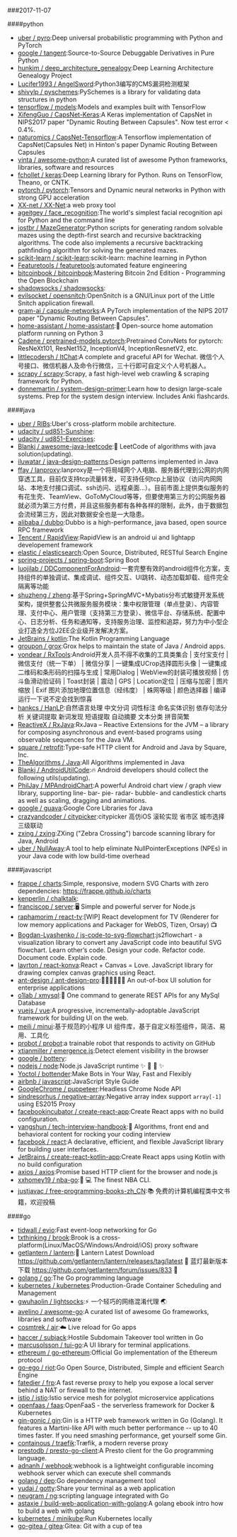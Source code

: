 ###2017-11-07

####python
* [uber / pyro](https://github.com/uber/pyro):Deep universal probabilistic programming with Python and PyTorch
* [google / tangent](https://github.com/google/tangent):Source-to-Source Debuggable Derivatives in Pure Python
* [hunkim / deep_architecture_genealogy](https://github.com/hunkim/deep_architecture_genealogy):Deep Learning Architecture Genealogy Project
* [Lucifer1993 / AngelSword](https://github.com/Lucifer1993/AngelSword):Python3编写的CMS漏洞检测框架
* [shivylp / pyschemes](https://github.com/shivylp/pyschemes):PySchemes is a library for validating data structures in python
* [tensorflow / models](https://github.com/tensorflow/models):Models and examples built with TensorFlow
* [XifengGuo / CapsNet-Keras](https://github.com/XifengGuo/CapsNet-Keras):A Keras implementation of CapsNet in NIPS2017 paper "Dynamic Routing Between Capsules". Now test error < 0.4%.
* [naturomics / CapsNet-Tensorflow](https://github.com/naturomics/CapsNet-Tensorflow):A Tensorflow implementation of CapsNet(Capsules Net) in Hinton's paper Dynamic Routing Between Capsules
* [vinta / awesome-python](https://github.com/vinta/awesome-python):A curated list of awesome Python frameworks, libraries, software and resources
* [fchollet / keras](https://github.com/fchollet/keras):Deep Learning library for Python. Runs on TensorFlow, Theano, or CNTK.
* [pytorch / pytorch](https://github.com/pytorch/pytorch):Tensors and Dynamic neural networks in Python with strong GPU acceleration
* [XX-net / XX-Net](https://github.com/XX-net/XX-Net):a web proxy tool
* [ageitgey / face_recognition](https://github.com/ageitgey/face_recognition):The world's simplest facial recognition api for Python and the command line
* [jostbr / MazeGenerator](https://github.com/jostbr/MazeGenerator):Python scripts for generating random solvable mazes using the depth-first search and recursive backtracking algorithms. The code also implements a recursive backtracking pathfinding algorithm for solving the generated mazes.
* [scikit-learn / scikit-learn](https://github.com/scikit-learn/scikit-learn):scikit-learn: machine learning in Python
* [Featuretools / featuretools](https://github.com/Featuretools/featuretools):automated feature engineering
* [bitcoinbook / bitcoinbook](https://github.com/bitcoinbook/bitcoinbook):Mastering Bitcoin 2nd Edition - Programming the Open Blockchain
* [shadowsocks / shadowsocks](https://github.com/shadowsocks/shadowsocks):
* [evilsocket / opensnitch](https://github.com/evilsocket/opensnitch):OpenSnitch is a GNU/Linux port of the Little Snitch application firewall.
* [gram-ai / capsule-networks](https://github.com/gram-ai/capsule-networks):A PyTorch implementation of the NIPS 2017 paper "Dynamic Routing Between Capsules".
* [home-assistant / home-assistant](https://github.com/home-assistant/home-assistant):🏡 Open-source home automation platform running on Python 3
* [Cadene / pretrained-models.pytorch](https://github.com/Cadene/pretrained-models.pytorch):Pretrained ConvNets for pytorch: ResNeXt101, ResNet152, InceptionV4, InceptionResnetV2, etc.
* [littlecodersh / ItChat](https://github.com/littlecodersh/ItChat):A complete and graceful API for Wechat. 微信个人号接口、微信机器人及命令行微信，三十行即可自定义个人号机器人。
* [scrapy / scrapy](https://github.com/scrapy/scrapy):Scrapy, a fast high-level web crawling & scraping framework for Python.
* [donnemartin / system-design-primer](https://github.com/donnemartin/system-design-primer):Learn how to design large-scale systems. Prep for the system design interview. Includes Anki flashcards.

####java
* [uber / RIBs](https://github.com/uber/RIBs):Uber's cross-platform mobile architecture.
* [udacity / ud851-Sunshine](https://github.com/udacity/ud851-Sunshine):
* [udacity / ud851-Exercises](https://github.com/udacity/ud851-Exercises):
* [Blankj / awesome-java-leetcode](https://github.com/Blankj/awesome-java-leetcode):👑 LeetCode of algorithms with java solution(updating).
* [iluwatar / java-design-patterns](https://github.com/iluwatar/java-design-patterns):Design patterns implemented in Java
* [ffay / lanproxy](https://github.com/ffay/lanproxy):lanproxy是一个将局域网个人电脑、服务器代理到公网的内网穿透工具，目前仅支持tcp流量转发，可支持任何tcp上层协议（访问内网网站、本地支付接口调试、ssh访问、远程桌面...）。目前市面上提供类似服务的有花生壳、TeamView、GoToMyCloud等等，但要使用第三方的公网服务器就必须为第三方付费，并且这些服务都有各种各样的限制，此外，由于数据包会流经第三方，因此对数据安全也是一大隐患。
* [alibaba / dubbo](https://github.com/alibaba/dubbo):Dubbo is a high-performance, java based, open source RPC framework
* [Tencent / RapidView](https://github.com/Tencent/RapidView):RapidView is an android ui and lightapp developement framework
* [elastic / elasticsearch](https://github.com/elastic/elasticsearch):Open Source, Distributed, RESTful Search Engine
* [spring-projects / spring-boot](https://github.com/spring-projects/spring-boot):Spring Boot
* [luojilab / DDComponentForAndroid](https://github.com/luojilab/DDComponentForAndroid):一套完整有效的android组件化方案，支持组件的单独调试、集成调试、组件交互、UI跳转、动态加载卸载、组件完全隔离等功能
* [shuzheng / zheng](https://github.com/shuzheng/zheng):基于Spring+SpringMVC+Mybatis分布式敏捷开发系统架构，提供整套公共微服务服务模块：集中权限管理（单点登录）、内容管理、支付中心、用户管理（支持第三方登录）、微信平台、存储系统、配置中心、日志分析、任务和通知等，支持服务治理、监控和追踪，努力为中小型企业打造全方位J2EE企业级开发解决方案。
* [JetBrains / kotlin](https://github.com/JetBrains/kotlin):The Kotlin Programming Language
* [groupon / grox](https://github.com/groupon/grox):Grox helps to maintain the state of Java / Android apps.
* [vondear / RxTools](https://github.com/vondear/RxTools):Android开发人员不得不收集的工具类集合 | 支付宝支付 | 微信支付（统一下单） | 微信分享 | 一键集成UCrop选择圆形头像 | 一键集成二维码和条形码的扫描与生成 | 常用Dialog | WebView的封装可播放视频 | 仿斗鱼滑动验证码 | Toast封装 | 震动 | GPS | Location定位 | 压缩与加密 | 图片缩放 | Exif 图片添加地理位置信息（经纬度） | 蛛网等级 | 颜色选择器 | 编译运行一下说不定会找到惊喜
* [hankcs / HanLP](https://github.com/hankcs/HanLP):自然语言处理 中文分词 词性标注 命名实体识别 依存句法分析 关键词提取 新词发现 短语提取 自动摘要 文本分类 拼音简繁
* [ReactiveX / RxJava](https://github.com/ReactiveX/RxJava):RxJava – Reactive Extensions for the JVM – a library for composing asynchronous and event-based programs using observable sequences for the Java VM.
* [square / retrofit](https://github.com/square/retrofit):Type-safe HTTP client for Android and Java by Square, Inc.
* [TheAlgorithms / Java](https://github.com/TheAlgorithms/Java):All Algorithms implemented in Java
* [Blankj / AndroidUtilCode](https://github.com/Blankj/AndroidUtilCode):🔥 Android developers should collect the following utils(updating).
* [PhilJay / MPAndroidChart](https://github.com/PhilJay/MPAndroidChart):A powerful Android chart view / graph view library, supporting line- bar- pie- radar- bubble- and candlestick charts as well as scaling, dragging and animations.
* [google / guava](https://github.com/google/guava):Google Core Libraries for Java
* [crazyandcoder / citypicker](https://github.com/crazyandcoder/citypicker):citypicker 高仿iOS 滚轮实现 省市区 城市选择三级联动
* [zxing / zxing](https://github.com/zxing/zxing):ZXing ("Zebra Crossing") barcode scanning library for Java, Android
* [uber / NullAway](https://github.com/uber/NullAway):A tool to help eliminate NullPointerExceptions (NPEs) in your Java code with low build-time overhead

####javascript
* [frappe / charts](https://github.com/frappe/charts):Simple, responsive, modern SVG Charts with zero dependencies: https://frappe.github.io/charts
* [kenperlin / chalktalk](https://github.com/kenperlin/chalktalk):
* [franciscop / server](https://github.com/franciscop/server):🖥 Simple and powerful server for Node.js
* [raphamorim / react-tv](https://github.com/raphamorim/react-tv):[WIP] React development for TV (Renderer for low memory applications and Packager for WebOS, Tizen, Orsay) 📺
* [Bogdan-Lyashenko / js-code-to-svg-flowchart](https://github.com/Bogdan-Lyashenko/js-code-to-svg-flowchart):js2flowchart - a visualization library to convert any JavaScript code into beautiful SVG flowchart. Learn other’s code. Design your code. Refactor code. Document code. Explain code.
* [lavrton / react-konva](https://github.com/lavrton/react-konva):React + Canvas = Love. JavaScript library for drawing complex canvas graphics using React.
* [ant-design / ant-design-pro](https://github.com/ant-design/ant-design-pro):👨🏻‍💻👩🏻‍💻 An out-of-box UI solution for enterprise applications
* [o1lab / xmysql](https://github.com/o1lab/xmysql):🚀 One command to generate REST APIs for any MySql Database
* [vuejs / vue](https://github.com/vuejs/vue):A progressive, incrementally-adoptable JavaScript framework for building UI on the web.
* [meili / minui](https://github.com/meili/minui):基于规范的小程序 UI 组件库，基于自定义标签组件，简洁、易用、工具化
* [probot / probot](https://github.com/probot/probot):a trainable robot that responds to activity on GitHub
* [xtianmiller / emergence.js](https://github.com/xtianmiller/emergence.js):Detect element visibility in the browser
* [google / bottery](https://github.com/google/bottery):
* [nodejs / node](https://github.com/nodejs/node):Node.js JavaScript runtime ✨ 🐢 🚀 ✨
* [Yoctol / bottender](https://github.com/Yoctol/bottender):Make Bots in Your Way, Fast and Flexibly
* [airbnb / javascript](https://github.com/airbnb/javascript):JavaScript Style Guide
* [GoogleChrome / puppeteer](https://github.com/GoogleChrome/puppeteer):Headless Chrome Node API
* [sindresorhus / negative-array](https://github.com/sindresorhus/negative-array):Negative array index support `array[-1]` using ES2015 Proxy
* [facebookincubator / create-react-app](https://github.com/facebookincubator/create-react-app):Create React apps with no build configuration.
* [yangshun / tech-interview-handbook](https://github.com/yangshun/tech-interview-handbook):💯 Algorithms, front end and behavioral content for rocking your coding interview
* [facebook / react](https://github.com/facebook/react):A declarative, efficient, and flexible JavaScript library for building user interfaces.
* [JetBrains / create-react-kotlin-app](https://github.com/JetBrains/create-react-kotlin-app):Create React apps using Kotlin with no build configuration
* [axios / axios](https://github.com/axios/axios):Promise based HTTP client for the browser and node.js
* [xxhomey19 / nba-go](https://github.com/xxhomey19/nba-go):🏀 💻 The finest NBA CLI.
* [justjavac / free-programming-books-zh_CN](https://github.com/justjavac/free-programming-books-zh_CN):📚 免费的计算机编程类中文书籍，欢迎投稿

####go
* [tidwall / evio](https://github.com/tidwall/evio):Fast event-loop networking for Go
* [txthinking / brook](https://github.com/txthinking/brook):Brook is a cross-platform(Linux/MacOS/Windows/Android/iOS) proxy software
* [getlantern / lantern](https://github.com/getlantern/lantern):🔴 Lantern Latest Download https://github.com/getlantern/lantern/releases/tag/latest 🔴 蓝灯最新版本下载 https://github.com/getlantern/forum/issues/833 🔴
* [golang / go](https://github.com/golang/go):The Go programming language
* [kubernetes / kubernetes](https://github.com/kubernetes/kubernetes):Production-Grade Container Scheduling and Management
* [gwuhaolin / lightsocks](https://github.com/gwuhaolin/lightsocks):⚡️ 一个轻巧的网络混淆代理 🌏
* [avelino / awesome-go](https://github.com/avelino/awesome-go):A curated list of awesome Go frameworks, libraries and software
* [cosmtrek / air](https://github.com/cosmtrek/air):☁️ Live reload for Go apps
* [haccer / subjack](https://github.com/haccer/subjack):Hostile Subdomain Takeover tool written in Go
* [marcusolsson / tui-go](https://github.com/marcusolsson/tui-go):A UI library for terminal applications.
* [ethereum / go-ethereum](https://github.com/ethereum/go-ethereum):Official Go implementation of the Ethereum protocol
* [go-ego / riot](https://github.com/go-ego/riot):Go Open Source, Distributed, Simple and efficient Search Engine
* [fatedier / frp](https://github.com/fatedier/frp):A fast reverse proxy to help you expose a local server behind a NAT or firewall to the internet.
* [istio / istio](https://github.com/istio/istio):Istio service mesh for polyglot microservice applications
* [openfaas / faas](https://github.com/openfaas/faas):OpenFaaS - the serverless framework for Docker & Kubernetes
* [gin-gonic / gin](https://github.com/gin-gonic/gin):Gin is a HTTP web framework written in Go (Golang). It features a Martini-like API with much better performance -- up to 40 times faster. If you need smashing performance, get yourself some Gin.
* [containous / traefik](https://github.com/containous/traefik):Træfik, a modern reverse proxy
* [prestodb / presto-go-client](https://github.com/prestodb/presto-go-client):A Presto client for the Go programming language.
* [adnanh / webhook](https://github.com/adnanh/webhook):webhook is a lightweight configurable incoming webhook server which can execute shell commands
* [golang / dep](https://github.com/golang/dep):Go dependency management tool
* [yudai / gotty](https://github.com/yudai/gotty):Share your terminal as a web application
* [neugram / ng](https://github.com/neugram/ng):scripting language integrated with Go
* [astaxie / build-web-application-with-golang](https://github.com/astaxie/build-web-application-with-golang):A golang ebook intro how to build a web with golang
* [kubernetes / minikube](https://github.com/kubernetes/minikube):Run Kubernetes locally
* [go-gitea / gitea](https://github.com/go-gitea/gitea):Gitea: Git with a cup of tea
